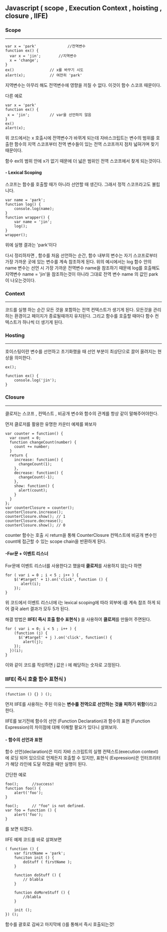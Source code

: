 ## Javascript ( scope , Execution Context , hoisting , closure , IIFE)

### Scope

---

```
var x = 'park'		    	//전역변수
function ex() {
  var x = 'jin';		//지역변수
  x = 'change';
}
ex()				// x를 바꾸기 시도
alert(x);			// 여전히 'park'

```

지역변수는 아무리 해도 전역변수에 영향을 끼칠 수 없다. 이것이 함수 스코프 때문이다.

다른 예로

```
var x = 'park'
function ex() {
 x = 'jin';			// var을 선언하지 않음
}
ex()
alert(x);

```

위 코드에서는 x 호출시에 전역변수가 바뀌게 되는데 자바스크립트는 변수의 범위를 호출한 함수의 지역 스코프부터 전역 변수들이 있는 전역 스코프까지 점차 넓혀가며 찾기 때문이다.

함수 ex의 범위 안에 x가 없기 때문에 더 넓은 범위인 전역 스코프에서 찾게 되는것이다.



#### - Lexical Scoping

스코프는 함수를 호출할 때가 아니라 선언할 때 생긴다. 그래서 정적 스코프라고도 불립니다.

```
var name = 'park';
function log() {
	console.log(name);
}
function wrapper() {
	var name = 'jin';
	log();
}
wrapper();

```

위에 실행 결과는 'park'이다 

다시 정리하자면 , 함수를 처음 선언하는 순간, 함수 내부의 변수는 자기 스코프로부터 가장 가까운 곳에 있는 변수를 계속 참조하게 된다. 위의 예시에서는 log 함수 안의 name 변수는 선언 시 가장 가까운 전역변수 name을 참조하기 때문에 log를 호출해도 지역변수 name = 'jin'을 참조하는것이 아니라 그대로 전역 변수 name 의 값인 park이 나오는것이다.



### Context

---

코드를 실행 하는 순간 모든 것을 포함하는 전역 컨텍스트가 생기게 된다. 모든것을 관리 하는 환경이고 페이지가 종료될때까지 유지된다. 그리고 함수를 호출할 때마다 함수 컨텍스트가 하나씩 더 생기게 된다.



### Hosting

---

호이스팅이란 변수를 선언하고 초기화했을 때 선언 부분이 최상단으로 끌어 올려지는 현상을 의미한다.



```
ex();

function ex() {
    console.log('jin');
}
```



### Closure

---

클로저는 스코프 , 컨텍스트 , 비공개 변수와 함수의 관계를 항상 같이 말해주어야한다.

먼저 클로저를 활용한 유명한 카운터 예제를 봐보자

```
var counter = function() {
  var count = 0;
  function changeCount(number) {
    count += number;
  }
  return {
    increase: function() {
      changeCount(1);
    },
    decrease: function() {
      changeCount(-1);
    },
    show: function() {
      alert(count);
    }
  }
};
var counterClosure = counter();   
counterClosure.increase();
counterClosure.show(); // 1
counterClosure.decrease();
counterClosure.show(); // 0

```

counter 함수는 호출 시 return을 통해 CounterClosure 컨텍스트에 비공개 변수인 count에 접근할 수 있는 scope chain을 반환하게 된다.



####  -For문 + 이벤트 리스너

For문에 이벤트 리스너를 사용한다고 했을때 **클로저**를 사용하지 않는다 하면

```
for ( var i = 0 ; i < 5 ; i++ ) {
	$('#target' + 1).on('click', function () {
	   alert(i);
	});
}
```

위 코드에서 이벤트 리스너에 i는 lexical scoping에 따라 외부에 i를 계속 참조 하게 되어 결국 alert 결과가 모두 5가 된다.

해결 방법은 **IIFE( 즉시 호출 함수 표현식 )** 을 사용하여 **클로저**를 만들어 주면된다.

```
for ( var i = 0; i < 5 ; i++ ) {
	(function (j) {
	  $('#target' + j ).on('click', function() {
		alert(j);
	});
  })(i);
}

```

이와 같이 코드를 작성하면 j 값은 i 에 해당하는 숫자로 고정된다.



### IIFE( 즉시 호출 함수 표현식 )

---

```
(function () {} ) ();
```

먼저 IIFE를 사용하는 주된 이유는 **변수를** **전역으로** **선언하는** **것을** **피하기** **위함**이라고 한다.



IIFE를 보기전에 함수의 선언 (Function Declaration)과 함수의 표현 (Function Expression)의 차이점에 대해 이해할 팔요가 있다니 살펴보자.

#### - 함수의 선언과 표현

함수 선언(declaration)은 미리 자바 스크립트의 실행 컨텍스트(execution context)에 로딩 되어 있으므로 언제든지 호출할 수 있지만, 표현식 (Expression)은 인터프리터가 해당 라인에 도달 하였을 때만 실행이 된다. 



간단한 예로 

```
foo();		//success!
function foo() {
	alert('foo');
}

foo();		// "foo" is not defined.
var foo = function () {
	alert('foo');
}
```

를 보면 되겠다.



IIFE 예제 코드를 바로 살펴보면

```
( function () { 
	var firstName = 'park';
	funciton init () {
		doStuff ( firstName );
	}

	function doStuff () {
		// blabla
	}
	
	function doMoreStuff () {
		//blabla
	}

	init ();
}) ();

```

함수를 괄호로 감싸고 마지막에 ()를 통해서 즉시 호출되는것!

